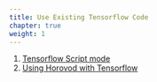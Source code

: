 ```yaml
--- 
title: Use Existing Tensorflow Code
chapter: true  
weight: 1 
---
```

 1. [Tensorflow Script mode](https://github.com/awslabs/amazon-sagemaker-examples/tree/master/sagemaker-python-sdk/tensorflow_script_mode_quickstart)
 1. [Using Horovod with Tensorflow](https://github.com/awslabs/amazon-sagemaker-examples/tree/master/sagemaker-python-sdk/tensorflow_script_mode_horovod)
